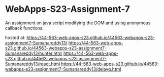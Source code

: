 # WebApps-S23-Assignment-7
An assignment on java script modifying the DOM and using anonymous callback functions.

hosted at:  https://44-563-web-apps-s23.github.io/44563-webapps-s23-assignment7-Sumanareddy13/
https://44-563-web-apps-s23.github.io/44563-webapps-s23-assignment7-Sumanareddy13/hunter.html
https://44-563-web-apps-s23.github.io/44563-webapps-s23-assignment7-Sumanareddy13/react.html
https://44-563-web-apps-s23.github.io/44563-webapps-s23-assignment7-Sumanareddy13/delayq.html